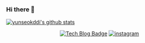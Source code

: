 ### Hi there 👋

  [![yunseokddi's github stats](https://github-readme-stats.vercel.app/api?username=yunseokddi)](https://github.com/anuraghazra/github-readme-stats)

<div align=center>
  
[![Tech Blog Badge](http://img.shields.io/badge/-Tech%20blog-black?style=flat-square&logo=github&link=https://ys-cs17.tistory.com/)](https://ys-cs17.tistory.com/)
[![instagram](http://img.shields.io/badge/Instagram-FFFFFF?style=flat-square&logo=Instagram&link=https://www.instagram.com/ys_cs17/)](https://www.instagram.com/ys_cs17/)

</div>
  
  
  
<!--
**yunseokddi/yunseokddi** is a ✨ _special_ ✨ repository because its `README.md` (this file) appears on your GitHub profile.




Here are some ideas to get you started:

- 🔭 I’m currently working on ...
- 🌱 I’m currently learning ...
- 👯 I’m looking to collaborate on ...
- 🤔 I’m looking for help with ...
- 💬 Ask me about ...
- 📫 How to reach me: ...
- 😄 Pronouns: ...
- ⚡ Fun fact: ...
-->
